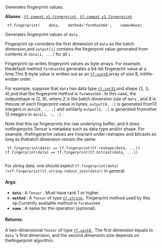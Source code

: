 Generates fingerprint values.

**Aliases** : [ `tf.compat.v1.fingerprint` ](/api_docs/python/tf/fingerprint), [ `tf.compat.v2.fingerprint` ](/api_docs/python/tf/fingerprint)

```
 tf.fingerprint(    data,    method='farmhash64',    name=None) 
```

Generates fingerprint values of  `data` .

Fingerprint op considers the first dimension of  `data`  as the batch dimension,and  `output[i]`  contains the fingerprint value generated from contents in `data[i, ...]`  for all  `i` .

Fingerprint op writes fingerprint values as byte arrays. For example, thedefault method  `farmhash64`  generates a 64-bit fingerprint value at a time.This 8-byte value is written out as an [ `tf.uint8` ](https://tensorflow.google.cn/api_docs/python/tf#uint8) array of size 8, inlittle-endian order.

For example, suppose that  `data`  has data type [ `tf.int32` ](https://tensorflow.google.cn/api_docs/python/tf#int32) and shape (2, 3, 4),and that the fingerprint method is  `farmhash64` . In this case, the outputshape is (2, 8), where 2 is the batch dimension size of  `data` , and 8 is thesize of each fingerprint value in bytes.  `output[0, :]`  is generated from12 integers in  `data[0, :, :]`  and similarly  `output[1, :]`  is generated fromother 12 integers in  `data[1, :, :]` .

Note that this op fingerprints the raw underlying buffer, and it does notfingerprint Tensor's metadata such as data type and/or shape. For example, thefingerprint values are invariant under reshapes and bitcasts as long as thebatch dimension remain the same:

```
 tf.fingerprint(data) == tf.fingerprint(tf.reshape(data, ...))
tf.fingerprint(data) == tf.fingerprint(tf.bitcast(data, ...))
 
```

For string data, one should expect  `tf.fingerprint(data) !=tf.fingerprint(tf.string.reduce_join(data))`  in general.

#### Args:
- **`data`** : A  `Tensor` . Must have rank 1 or higher.
- **`method`** : A  `Tensor`  of type [ `tf.string` ](https://tensorflow.google.cn/api_docs/python/tf#string). Fingerprint method used by this op.Currently available method is  `farmhash64` .
- **`name`** : A name for the operation (optional).


#### Returns:
A two-dimensional  `Tensor`  of type [ `tf.uint8` ](https://tensorflow.google.cn/api_docs/python/tf#uint8). The first dimension equals to `data` 's first dimension, and the second dimension size depends on thefingerprint algorithm.


